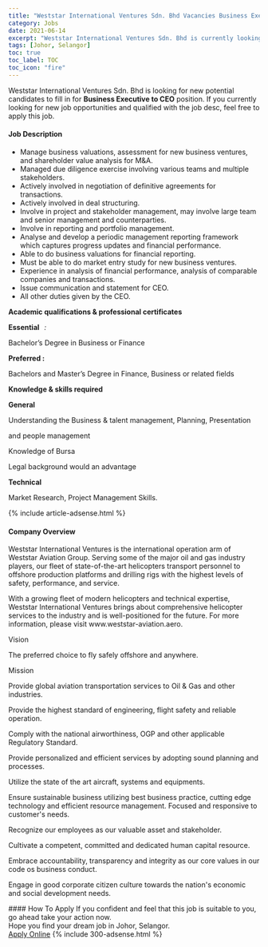 ```yaml
---
title: "Weststar International Ventures Sdn. Bhd Vacancies Business Executive to CEO" 
category: Jobs 
date: 2021-06-14 
excerpt: "Weststar International Ventures Sdn. Bhd is currently looking for suitable person to fill in the Business Executive to CEO which based in Johor, Selangor" 
tags: [Johor, Selangor] 
toc: true 
toc_label: TOC 
toc_icon: "fire" 
--- 
```


<p>Weststar International Ventures Sdn. Bhd is looking for new potential candidates to fill in for <b>Business Executive to CEO</b> position. If you currently looking for new job opportunities and qualified with the job desc, feel free to apply this job.
</p><div><div><h4>Job Description</h4></div><div><div><span><div><ul><li>Manage business valuations, assessment for new business ventures, and shareholder value analysis for M&amp;A.</li><li>Managed due diligence exercise involving various teams and multiple stakeholders.</li><li>Actively involved in negotiation of definitive agreements for transactions.</li><li>Actively involved in deal structuring.&#160;</li><li>Involve in project and stakeholder management, may involve large team and senior management and counterparties.</li><li>Involve in reporting and portfolio management.&#160;</li><li>Analyse and develop a periodic management reporting framework which captures progress updates and financial performance.</li><li>Able to do business valuations for financial reporting.</li><li>Must be able to do market entry study for new business ventures.</li><li>Experience in analysis of financial performance, analysis of comparable companies and transactions.</li><li>Issue communication and statement for CEO.</li><li>All other duties given by the CEO.</li></ul><p><strong>Academic qualifications &amp;&#160;professional certificates</strong></p><p><strong>Essential&#160;&#160;&#160;</strong><em>:</em></p><p>Bachelor&#8217;s Degree in Business or Finance</p><p><strong>Preferred :</strong><em></em></p><p>Bachelors and Master&#8217;s Degree in Finance, Business or related fields</p><p><strong>Knowledge &amp; skills required&#160;&#160;&#160;&#160;</strong></p><p><strong>General&#160;</strong></p><p>Understanding the Business &amp; talent management, Planning, Presentation</p><p>and people management</p><p>Knowledge of Bursa</p><p>Legal background would an advantage</p><p><strong>Technical&#160;</strong></p><p>Market Research, Project Management Skills.</p></div></span></div></div></div> 
{% include article-adsense.html %} 
<div><div><h4>Company Overview</h4></div><div><div><span><div><p>Weststar International Ventures is the international operation arm of Weststar Aviation Group. Serving some of the major oil and gas industry players, our fleet of state-of-the-art helicopters transport personnel to offshore production platforms and drilling rigs with the highest levels of safety, performance, and service.&#160;&#160;</p><p>With a growing fleet of modern helicopters and technical expertise, Weststar International Ventures brings about comprehensive helicopter services to the industry and is well-positioned for the future. For more information, please visit&#160;www.weststar-aviation.aero.&#160;</p><p>Vision</p><p>The preferred choice to fly safely offshore and anywhere.</p><p>Mission</p><p>Provide global aviation transportation services to Oil &amp; Gas and other industries.</p><p>Provide the highest standard of engineering, flight safety and reliable operation.</p><p>Comply with the national airworthiness, OGP and other applicable Regulatory Standard.</p><p>Provide personalized and efficient services by adopting sound planning and processes.</p><p>Utilize the state of the art aircraft, systems and equipments.</p><p>Ensure sustainable business utilizing best business practice, cutting edge technology and efficient resource management. Focused and responsive to customer's needs.</p><p>Recognize our employees as our valuable asset and stakeholder.</p><p>Cultivate a competent, committed and dedicated human capital resource.</p><p>Embrace accountability, transparency and integrity as our core values in our code os business conduct.</p><p>Engage in good corporate citizen culture towards the nation's economic and social development needs.</p></div></span></div></div></div> 
#### How To Apply 
If you confident and feel that this job is suitable to you, go ahead take your action now. <br/> 
Hope you find your dream job in Johor, Selangor. <br/> 
<a href="https://www.jobstreet.com.my/en/job/business-executive-to-ceo-4589968?jobId=jobstreet-my-job-4589968&" class="btn btn--info" target="_blank" rel="nofollow noopenner">Apply Online</a> 
{% include 300-adsense.html %} 